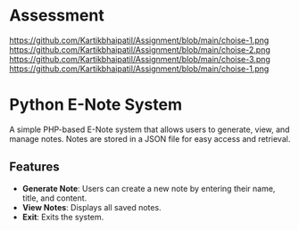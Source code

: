 # Assessment

https://github.com/Kartikbhaipatil/Assignment/blob/main/choise-1.png
https://github.com/Kartikbhaipatil/Assignment/blob/main/choise-2.png
https://github.com/Kartikbhaipatil/Assignment/blob/main/choise-3.png
https://github.com/Kartikbhaipatil/Assignment/blob/main/choise-1.png

# Python E-Note System

A simple PHP-based E-Note system that allows users to generate, view, and manage notes. Notes are stored in a JSON file for easy access and retrieval.

## Features

- **Generate Note**: Users can create a new note by entering their name, title, and content.
- **View Notes**: Displays all saved notes.
- **Exit**: Exits the system.

